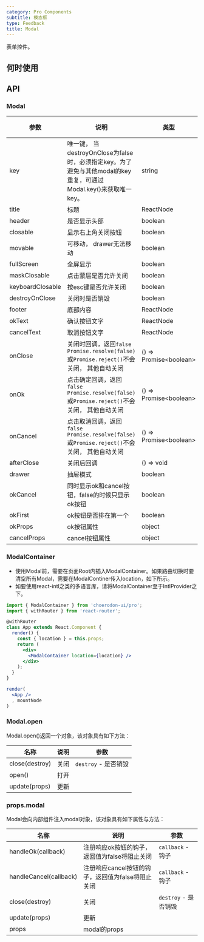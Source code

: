 ```yaml
---
category: Pro Components
subtitle: 模态框
type: Feedback
title: Modal
---
```


表单控件。

## 何时使用



## API

### Modal

| 参数      | 说明                                     | 类型        |默认值 |
|---|------------------------------------------------------|--------|--------|
| key | 唯一键， 当destroyOnClose为false时，必须指定key。为了避免与其他modal的key重复，可通过Modal.key()来获取唯一key。 | string |  |
| title | 标题 | ReactNode |  |
| header | 是否显示头部 | boolean |  |
| closable | 显示右上角关闭按钮 | boolean | true |
| movable | 可移动， drawer无法移动 | boolean | true |
| fullScreen | 全屏显示 | boolean | false |
| maskClosable | 点击蒙层是否允许关闭 | boolean | false |
| keyboardClosable | 按esc键是否允许关闭 | boolean | true |
| destroyOnClose | 关闭时是否销毁 | boolean | true |
| footer | 底部内容 | ReactNode |  |
| okText | 确认按钮文字 | ReactNode | 确定 |
| cancelText | 取消按钮文字 | ReactNode | 取消 |
| onClose | 关闭时回调，返回`false` `Promise.resolve(false)`或`Promise.reject()`不会关闭， 其他自动关闭 | () => Promise&lt;boolean&gt; |  |
| onOk | 点击确定回调，返回`false` `Promise.resolve(false)`或`Promise.reject()`不会关闭， 其他自动关闭 | () => Promise&lt;boolean&gt; |  |
| onCancel | 点击取消回调，返回`false` `Promise.resolve(false)`或`Promise.reject()`不会关闭， 其他自动关闭 | () => Promise&lt;boolean&gt; |  |
| afterClose | 关闭后回调 | () => void |  |
| drawer | 抽屉模式 | boolean | false |
| okCancel | 同时显示ok和cancel按钮，false的时候只显示ok按钮 | boolean | true |
| okFirst | ok按钮是否排在第一个 | boolean | true |
| okProps | ok按钮属性 | object |  |
| cancelProps | cancel按钮属性 | object |  |

<style>
.code-box-demo .c7n-pro-btn {
    margin-right: 8px;
}
</style>

### ModalContainer

* 使用Modal前，需要在页面Root内插入ModalContainer。如果路由切换时要清空所有Modal，需要在ModalContiner传入location，如下所示。
* 如要使用react-intl之类的多语言库，请将ModalContainer至于IntlProvider之下。

```jsx harmony
import { ModalContainer } from 'choerodon-ui/pro';
import { withRouter } from 'react-router';

@withRouter
class App extends React.Component {
  render() {
    const { location } = this.props;
    return (
      <div>
        <ModalContainer location={location} />
      </div>
    );
  }
}

render(
  <App />
  , mountNode
)

```

### Modal.open

Modal.open()返回一个对象，该对象具有如下方法：

| 名称 | 说明 | 参数 |
| --- | --- | --- |
| close(destroy) | 关闭 | `destroy` - 是否销毁 |
| open() | 打开 |  |
| update(props) | 更新 |  |


### props.modal

Modal会向内部组件注入modal对象，该对象具有如下属性与方法：

| 名称 | 说明 | 参数 |
| --- | --- | --- |
| handleOk(callback) | 注册响应ok按钮的钩子，返回值为false将阻止关闭 | `callback` - 钩子 |
| handleCancel(callback) | 注册响应cancel按钮的钩子，返回值为false将阻止关闭 | `callback` - 钩子 |
| close(destroy) | 关闭 | `destroy` - 是否销毁 |
| update(props) | 更新 |  |
| props | modal的props |  |
